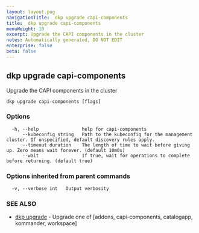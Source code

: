 ```yaml
---
layout: layout.pug
navigationTitle:  dkp upgrade capi-components
title:  dkp upgrade capi-components
menuWeight: 10
excerpt: Upgrade the CAPI components in the cluster
notes: Automatically generated, DO NOT EDIT
enterprise: false
beta: false
---
```

<!-- vale off -->
<!-- markdownlint-disable -->

## dkp upgrade capi-components

Upgrade the CAPI components in the cluster

```
dkp upgrade capi-components [flags]
```

### Options

```
  -h, --help                help for capi-components
      --kubeconfig string   Path to the kubeconfig for the management cluster. If unspecified, default discovery rules apply.
      --timeout duration    The length of time to wait before giving up. Zero means wait forever. (default 10m0s)
      --wait                If true, wait for operations to complete before returning. (default true)
```

### Options inherited from parent commands

```
  -v, --verbose int   Output verbosity
```

### SEE ALSO

* [dkp upgrade](/dkp/kommander/2.2/cli/dkp/upgrade/)	 - Upgrade one of [addons, capi-components, catalogapp, kommander, workspace]

